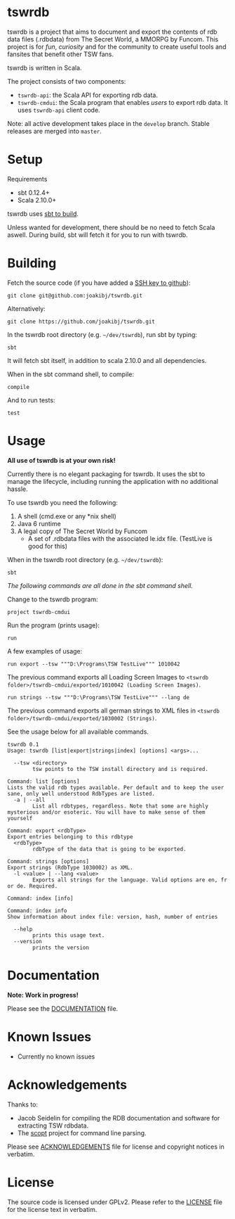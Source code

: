 tswrdb
======

tswrdb is a project that aims to document and export the contents of rdb data files (.rdbdata) from The Secret World, a MMORPG by Funcom. This project is for *fun*, *curiosity* and for the community to create useful tools and fansites that benefit other TSW fans.

tswrdb is written in Scala.

The project consists of two components:

* `tswrdb-api`: the Scala API for exporting rdb data.
* `tswrdb-cmdui`: the Scala program that enables *users* to export rdb data. It uses `tswrdb-api` client code.

Note: all active development takes place in the `develop` branch. Stable releases are merged into `master`.

Setup
==========

Requirements
* sbt 0.12.4+
* Scala 2.10.0+

tswrdb uses [sbt to build](http://www.scala-sbt.org/release/docs/Getting-Started/Setup.html).

Unless wanted for development, there should be no need to fetch Scala aswell. During build, sbt will fetch it for you to run with tswrdb.

Building
========

Fetch the source code (if you have added a [SSH key to github](https://help.github.com/articles/generating-ssh-keys)):

    git clone git@github.com:joakibj/tswrdb.git

Alternatively:

    git clone https://github.com/joakibj/tswrdb.git

In the tswrdb root directory (e.g. ``~/dev/tswrdb``), run sbt by typing:

    sbt

It will fetch sbt itself, in addition to scala 2.10.0 and all dependencies.

When in the sbt command shell, to compile:

    compile

And to run tests:

    test

Usage
=====

**All use of tswrdb is at your own risk!**

Currently there is no elegant packaging for tswrdb. It uses the sbt to manage the lifecycle, including running the application with no additional hassle.

To use tswrdb you need the following:

1. A shell (cmd.exe or any *nix shell)
2. Java 6 runtime
3. A legal copy of The Secret World by Funcom
    * A set of .rdbdata files with the associated le.idx file. (TestLive is good for this)

When in the tswrdb root directory (e.g. ``~/dev/tswrdb``):

    sbt

*The following commands are all done in the sbt command shell.*

Change to the tswrdb program:

    project tswrdb-cmdui

Run the program (prints usage):

    run

A few examples of usage:

    run export --tsw """D:\Programs\TSW TestLive""" 1010042

The previous command exports all Loading Screen Images to ``<tswrdb folder>/tswrdb-cmdui/exported/1010042 (Loading Screen Images)``.

    run strings --tsw """D:\Programs\TSW TestLive""" --lang de

The previous command exports all german strings to XML files in ``<tswrdb folder>/tswrdb-cmdui/exported/1030002 (Strings)``.

See the usage below for all available commands.

```
tswrdb 0.1
Usage: tswrdb [list|export|strings|index] [options] <args>...

  --tsw <directory>
        tsw points to the TSW install directory and is required.

Command: list [options]
Lists the valid rdb types available. Per default and to keep the user sane, only well understood RdbTypes are listed.
  -a | --all
        List all rdbtypes, regardless. Note that some are highly mysterious and/or esoteric. You will have to make sense of them yourself

Command: export <rdbType>
Export entries belonging to this rdbtype
  <rdbType>
        rdbType of the data that is going to be exported.

Command: strings [options]
Export strings (RdbType 1030002) as XML.
  -l <value> | --lang <value>
        Exports all strings for the language. Valid options are en, fr or de. Required.

Command: index [info]

Command: index info
Show information about index file: version, hash, number of entries

  --help
        prints this usage text.
  --version
        prints the version
```

Documentation
=============
**Note: Work in progress!**

Please see the [DOCUMENTATION](docs/DOCUMENTATION.md) file.

Known Issues
============

* Currently no known issues

Acknowledgements
================

Thanks to:

* Jacob Seidelin for compiling the RDB documentation and software for extracting TSW rdbdata.
* The [scopt](https://github.com/scopt/scopt) project for command line parsing.

Please see [ACKNOWLEDGEMENTS](docs/ACKNOWLEDGEMENTS.md) file for license and copyright notices in verbatim.

License
=======

The source code is licensed under GPLv2. Please refer to the [LICENSE](LICENSE) file for the license text in verbatim.
